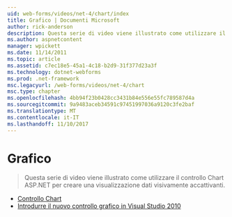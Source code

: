 ```yaml
---
uid: web-forms/videos/net-4/chart/index
title: Grafico | Documenti Microsoft
author: rick-anderson
description: Questa serie di video viene illustrato come utilizzare il controllo Chart ASP.NET per creare una visualizzazione dati visivamente accattivanti.
ms.author: aspnetcontent
manager: wpickett
ms.date: 11/14/2011
ms.topic: article
ms.assetid: c7ec18e5-45a1-4c18-b2d9-31f377d23a3f
ms.technology: dotnet-webforms
ms.prod: .net-framework
msc.legacyurl: /web-forms/videos/net-4/chart
msc.type: chapter
ms.openlocfilehash: 4bb94f23b0428cc3431b84e556e55fc789587d4a
ms.sourcegitcommit: 9a9483aceb34591c97451997036a9120c3fe2baf
ms.translationtype: MT
ms.contentlocale: it-IT
ms.lasthandoff: 11/10/2017
---
```

<a name="chart"></a>Grafico
====================
> Questa serie di video viene illustrato come utilizzare il controllo Chart ASP.NET per creare una visualizzazione dati visivamente accattivanti.


- [Controllo Chart](aspnet-4-quick-hit-chart-control.md)
- [Introdurre il nuovo controllo grafico in Visual Studio 2010](aspnet-4-how-do-i-introducing-the-new-chart-control-in-visual-studio-2010.md)
